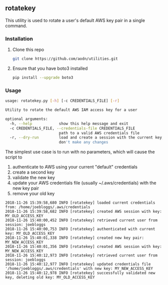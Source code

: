 ## rotatekey

This utility is used to rotate a user's default AWS key pair in a single command.

### Installation

1. Clone this repo
    ```bash
    git clone https://github.com/aodn/utilities.git
    ```
1. Ensure that you have boto3 installed
    ```bash
    pip install --upgrade boto3
    ```

### Usage
```bash
usage: rotatekey.py [-h] [-c CREDENTIALS_FILE] [-r]

Utility to rotate the default AWS IAM access key for a user

optional arguments:
  -h, --help            show this help message and exit
  -c CREDENTIALS_FILE, --credentials-file CREDENTIALS_FILE
                        path to a valid AWS credentials file
  -r, --dry-run         load and create a session with the current key, but
                        don't make any changes
```

The simplest use case is to run with no parameters, which will cause the script to 
1. authenticate to AWS using your current "default" credentials
1. create a second key
1. validate the new key
1. update your AWS credentials file (usually ~/.aws/credentials) with the new key pair
1. remove your old key

```
2018-11-26 15:39:58,680 INFO [rotatekey] loaded current credentials from: /home/joebloggs/.aws/credentials
2018-11-26 15:39:58,682 INFO [rotatekey] created AWS session with key: MY_OLD_ACCESS_KEY
2018-11-26 15:40:00,452 INFO [rotatekey] retrieved current user from session: joebloggs
2018-11-26 15:40:00,753 INFO [rotatekey] authenticated with current key: MY_OLD_ACCESS_KEY
2018-11-26 15:40:01,338 INFO [rotatekey] created new key pair: MY_NEW_ACCESS_KEY
2018-11-26 15:40:01,356 INFO [rotatekey] created AWS session with key: MY_NEW_ACCESS_KEY
2018-11-26 15:40:12,973 INFO [rotatekey] retrieved current user from session: joebloggs
2018-11-26 15:40:12,977 INFO [rotatekey] updated credentials file '/home/joebloggs/.aws/credentials' with new key: MY_NEW_ACCESS_KEY
2018-11-26 15:40:12,978 INFO [rotatekey] successfully validated new key, deleting old key: MY_OLD_ACCESS_KEY
```
